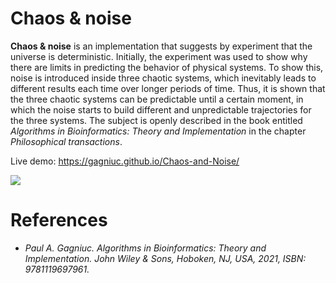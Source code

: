 # Chaos & noise
<b>Chaos &amp; noise</b> is an implementation that suggests by experiment that the universe is deterministic. Initially, the experiment was used to show why there are limits in predicting the behavior of physical systems. To show this, noise is introduced inside three chaotic systems, which inevitably leads to different results each time over longer periods of time. Thus, it is shown that the three chaotic systems can be predictable until a certain moment, in which the noise starts to build different and unpredictable trajectories for the three systems. The subject is openly described in the book entitled <i>Algorithms in Bioinformatics: Theory and Implementation</i> in the chapter <i>Philosophical transactions</i>.

Live demo: https://gagniuc.github.io/Chaos-and-Noise/

<kbd><img src="https://github.com/Gagniuc/Chaos-noise-with-reference-to-the-chapter-on-philosophical-transactions-/blob/main/%5BG%5D%20Chaos%20and%20Noise.png" /></kbd>

# References

- <i>Paul A. Gagniuc. Algorithms in Bioinformatics: Theory and Implementation. John Wiley & Sons, Hoboken, NJ, USA, 2021, ISBN: 9781119697961.</i>

